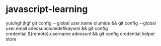 # javascript-learning
yuiuhgf jhgf
git config --global user.name olumide && git config --global user.email adeosunolumidefikayomi && git config credential.${remote}.username adeosunl && git config credential.helper store
